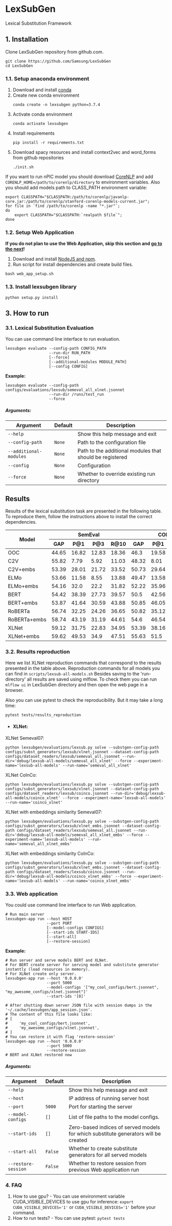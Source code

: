 # LexSubGen
Lexical Substitution Framework

## 1. Installation
Clone LexSubGen repository from github.com.
```shell script
git clone https://github.com/Samsung/LexSubGen
cd LexSubGen
```

### 1.1. Setup anaconda environment
1. Download and install [conda](https://conda.io/docs/user-guide/install/download.html)
2. Create new conda environment
    ```shell script
    conda create -n lexsubgen python=3.7.4
    ```
3. Activate conda environment
    ```shell script
    conda activate lexsubgen
    ```
4. Install requirements
    ```shell script
    pip install -r requirements.txt
    ```
5. Download spacy resources and install context2vec and word_forms from github repositories
    ```shell script
    ./init.sh
    ```
If you want to run nPIC model you should download [CoreNLP](https://stanfordnlp.github.io/CoreNLP/) and add
`CORENLP_HOME=/path/to/corenlp/directory` to environment variables. Also
you should add models path to CLASS_PATH environment variable:
```shell script
export CLASSPATH="$CLASSPATH:/path/to/corenlp/javanlp-core.jar:/path/to/corenlp/stanford-corenlp-models-current.jar";
for file in `find /path/to/corenlp -name "*.jar"`; 
do 
    export CLASSPATH="$CLASSPATH:`realpath $file`"; 
done
```

### 1.2. Setup Web Application
**If you do not plan to use the Web Application, skip this section and [go to the next](#13-install-lexsubgen-library)!**
1. Download and install [NodeJS and npm](https://www.npmjs.com/get-npm).
2. Run script for install dependencies and create build files.
```shell script
bash web_app_setup.sh
```

### 1.3. Install lexsubgen library
```shell script
python setup.py install
```

## 3. How to run
### 3.1. Lexical Substitution Evaluation
You can use command line interface to run evaluation.

```
lexsubgen evaluate --config-path CONFIG_PATH 
                   --run-dir RUN_PATH 
                   [--force] 
                   [--additional-modules MODULE_PATH] 
                   [--config CONFIG]
```
**Example:**
```
lexsubgen evaluate --config-path configs/evaluations/lexsub/semeval_all_xlnet.jsonnet
                   --run-dir /runs/test_run 
                   --force
```
##### Arguments:
|Argument        |Default |Description                                                   |
|----------------|--------|--------------------------------------------------------------|
|`--help`        |        |Show this help message and exit                               |
|`--config-path` |`None`  |Path to the configuration file                                |
|`--additional-modules`  |`None`|Path to the additional modules that should be registered|
|`--config`      |`None`  |Configuration                                                 |
|`--force`       |`None`  |Whether to override existing run directory                    |

## Results
Results of the lexical substitution task are presented in the following table. To reproduce them, follow the instructions above to install the correct dependencies. 


<table>
    <thead>
        <tr>
            <th rowspan=2><b>Model</b></th>
            <th colspan=4><b>SemEval</b></th>
            <th colspan=4><b>COINCO</b></th>
        </tr>
        <tr>
            <th>GAP</th>
            <th>P@1</th>
            <th>P@3</th>
            <th>R@10</th>
            <th>GAP</th>
            <th>P@1</th>
            <th>P@3</th>
            <th>R@10</th>
        </tr>
    </thead>
    <tbody>
        <tr>
            <td>OOC</td>
            <td>44.65</td>
            <td>16.82</td>
            <td>12.83</td>
            <td>18.36</td>
            <td>46.3</td>
            <td>19.58</td>
            <td>15.03</td>
            <td>12.99</td>
        </tr>
        <tr>
            <td>C2V</td>
            <td>55.82</td>
            <td>7.79</td>
            <td>5.92</td>
            <td>11.03</td>
            <td>48.32</td>
            <td>8.01</td>
            <td>6.63</td>
            <td>7.54</td>
        </tr>
        <tr>
            <td>C2V+embs</td>
            <td>53.39</td>
            <td>28.01</td>
            <td>21.72</td>
            <td>33.52</td>
            <td>50.73</td>
            <td>29.64</td>
            <td>24.0</td>
            <td>21.97</td>
        </tr>
        <tr>
            <td>ELMo</td>
            <td>53.66</td>
            <td>11.58</td>
            <td>8.55</td>
            <td>13.88</td>
            <td>49.47</td>
            <td>13.58</td>
            <td>10.86</td>
            <td>11.35</td>
        </tr>
        <tr>
            <td>ELMo+embs</td>
            <td>54.16</td>
            <td>32.0</td>
            <td>22.2</td>
            <td>31.82</td>
            <td>52.22</td>
            <td>35.96</td>
            <td>26.62</td>
            <td>23.8</td>
        </tr>
        <tr>
            <td>BERT</td>
            <td>54.42</td>
            <td>38.39</td>
            <td>27.73</td>
            <td>39.57</td>
            <td>50.5</td>
            <td>42.56</td>
            <td>32.64</td>
            <td>28.73</td>
        </tr>
        <tr>
            <td>BERT+embs</td>
            <td>53.87</td>
            <td>41.64</td>
            <td>30.59</td>
            <td>43.88</td>
            <td>50.85</td>
            <td>46.05</td>
            <td>35.63</td>
            <td>31.67</td>
        </tr>
        <tr>
            <td>RoBERTa</td>
            <td>56.74</td>
            <td>32.25</td>
            <td>24.26</td>
            <td>36.65</td>
            <td>50.82</td>
            <td>35.12</td>
            <td>27.35</td>
            <td>25.41</td>
        </tr>
        <tr>
            <td>RoBERTa+embs</td>
            <td>58.74</td>
            <td>43.19</td>
            <td>31.19</td>
            <td>44.61</td>
            <td>54.6</td>
            <td>46.54</td>
            <td>36.17</td>
            <td>32.1</td>
        </tr>
        <tr>
            <td>XLNet</td>
            <td>59.12</td>
            <td>31.75</td>
            <td>22.83</td>
            <td>34.95</td>
            <td>53.39</td>
            <td>38.16</td>
            <td>28.58</td>
            <td>26.47</td>
        </tr>
        <tr>
            <td>XLNet+embs</td>
            <td>59.62</td>
            <td>49.53</td>
            <td>34.9</td>
            <td>47.51</td>
            <td>55.63</td>
            <td>51.5</td>
            <td>39.92</td>
            <td>35.12</td>
        </tr>
    </tbody>
</table>


### 3.2. Results reproduction
Here we list XLNet reproduction commands that correspond
to the results presented in the table above. Reproduction commands for all models you can 
find in ```scripts/lexsub-all-models.sh``` Besides saving to the 'run-directory' 
all results are saved using mlflow. To check them you can run ```mlflow ui``` in LexSubGen 
directory and then open the web page in a browser. 

Also you can use pytest to check the reproducibility. But it may take a long time:
```shell script
pytest tests/results_reproduction
```
* #### XLNet:
XLNet Semeval07: 
```shell script
python lexsubgen/evaluations/lexsub.py solve --substgen-config-path configs/subst_generators/lexsub/xlnet.jsonnet --dataset-config-path configs/dataset_readers/lexsub/semeval_all.jsonnet --run-dir='debug/lexsub-all-models/semeval_all_xlnet' --force --experiment-name='lexsub-all-models' --run-name='semeval_all_xlnet'
```

XLNet CoInCo: 
```shell script
python lexsubgen/evaluations/lexsub.py solve --substgen-config-path configs/subst_generators/lexsub/xlnet.jsonnet --dataset-config-path configs/dataset_readers/lexsub/coinco.jsonnet --run-dir='debug/lexsub-all-models/coinco_xlnet' --force --experiment-name='lexsub-all-models' --run-name='coinco_xlnet'
```

XLNet with embeddings similarity Semeval07:
```shell script
python lexsubgen/evaluations/lexsub.py solve --substgen-config-path configs/subst_generators/lexsub/xlnet_embs.jsonnet --dataset-config-path configs/dataset_readers/lexsub/semeval_all.jsonnet --run-dir='debug/lexsub-all-models/semeval_all_xlnet_embs' --force --experiment-name='lexsub-all-models' --run-name='semeval_all_xlnet_embs'
```

XLNet with embeddings similarity CoInCo:
```shell script
python lexsubgen/evaluations/lexsub.py solve --substgen-config-path configs/subst_generators/lexsub/xlnet_embs.jsonnet --dataset-config-path configs/dataset_readers/lexsub/coinco.jsonnet --run-dir='debug/lexsub-all-models/coinco_xlnet_embs' --force --experiment-name='lexsub-all-models' --run-name='coinco_xlnet_embs'
```

### 3.3. Web application
You could use command line interface to run Web application.
```shell script
# Run main server
lexsubgen-app run --host HOST 
                  --port PORT 
                  [--model-configs CONFIGS] 
                  [--start-ids START-IDS] 
                  [--start-all] 
                  [--restore-session]
``` 
**Example:**
```shell script
# Run server and serve models BERT and XLNet. 
# For BERT create server for serving model and substitute generator instantly (load resources in memory).
# For XLNet create only server.
lexsubgen-app run --host '0.0.0.0' 
                  --port 5000 
                  --model-configs '["my_cool_configs/bert.jsonnet", "my_awesome_configs/xlnet.jsonnet"]' 
                  --start-ids '[0]'

# After shutting down server JSON file with session dumps in the '~/.cache/lexsubgen/app_session.json'.
# The content of this file looks like:
# [
#     'my_cool_configs/bert.jsonnet',
#     'my_awesome_configs/xlnet.jsonnet',
# ]
# You can restore it with flag 'restore-session'
lexsubgen-app run --host '0.0.0.0' 
                  --port 5000 
                  --restore-session
# BERT and XLNet restored now
```
##### Arguments:
|Argument           |Default|Description                                                                                   |
|-------------------|-------|----------------------------------------------------------------------------------------------|
|`--help`           |       |Show this help message and exit                                                               |
|`--host`           |       |IP address of running server host                                                             |
|`--port`           |`5000` |Port for starting the server                                                                  |
|`--model-configs`  |`[]`   |List of file paths to the model configs.                                                      |
|`--start-ids`      |`[]`   |Zero-based indices of served models for which substitute generators will be created           |
|`--start-all`      |`False`|Whether to create substitute generators for all served models                                 |
|`--restore-session`|`False`|Whether to restore session from previous Web application run                                  |


### 4. FAQ
1. How to use gpu? - You can use environment variable CUDA_VISIBLE_DEVICES to use gpu for inference:
   ```export CUDA_VISIBLE_DEVICES='1'``` or ```CUDA_VISIBLE_DEVICES='1'``` before your command.
1. How to run tests? - You can use pytest: ```pytest tests```
